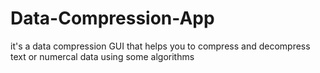 # Data-Compression-App
it's a data compression GUI that helps you to compress and decompress text or numercal data using some algorithms
